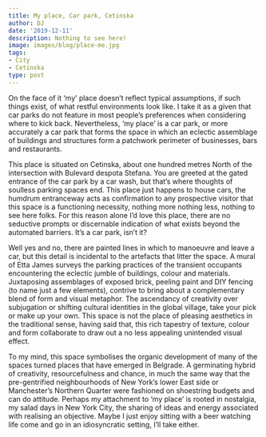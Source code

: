 ```yaml
---
title: My place, Car park, Cetinska
author: DJ
date: '2019-12-11'
description: Nothing to see here! 
image: images/blog/place-me.jpg
tags:
- City
- Cetinska
type: post
---
```



On the face of it ‘my’ place doesn’t reflect typical assumptions, if such things exist, of what restful environments look like. I take it as a given that car parks do not feature in most people’s preferences when considering where to kick back. Nevertheless, ‘my place’ is a car park, or more accurately a car park that forms the space in which an eclectic assemblage of buildings and structures form a patchwork perimeter of businesses, bars and restaurants.  

This place is situated on Cetinska, about one hundred metres North of the intersection with Bulevard despota Stefana. You are greeted at the gated entrance of the car park by a car wash, but that’s where thoughts of soulless parking spaces end. This place just happens to house cars, the humdrum entranceway acts as confirmation to any prospective visitor that this space is a functioning necessity, nothing more nothing less, nothing to see here folks. For this reason alone I’d love this place, there are no seductive prompts or discernable indication of what exists beyond the automated barriers. It’s a car park, isn’t it?

Well yes and no, there are painted lines in which to manoeuvre and leave a car, but this detail is incidental to the artefacts that litter the space. A mural of Etta James surveys the parking practices of the transient occupants encountering the eclectic jumble of buildings, colour and materials. Juxtaposing assemblages of exposed brick, peeling paint and DIY fencing (to name just a few elements), contrive to bring about a complementary blend of form and visual metaphor. The ascendancy of creativity over subjugation or shifting cultural identities in the global village, take your pick or make up your own. This space is not the place of pleasing aesthetics in the traditional sense, having said that, this rich tapestry of texture, colour and form collaborate to draw out a no less appealing unintended visual effect. 

To my mind, this space symbolises the organic development of many of the spaces turned places that have emerged in Belgrade. A germinating hybrid of creativity, resourcefulness and chance, in much the same way that the pre-gentrified neighbourhoods of New York’s lower East side or Manchester’s Northern Quarter were fashioned on shoestring budgets and can do attitude. 
Perhaps my attachment to ‘my place’ is rooted in nostalgia, my salad days in New York City, the sharing of ideas and energy associated with realising an objective. Maybe I just enjoy sitting with a beer watching life come and go in an idiosyncratic setting, I’ll take either.
